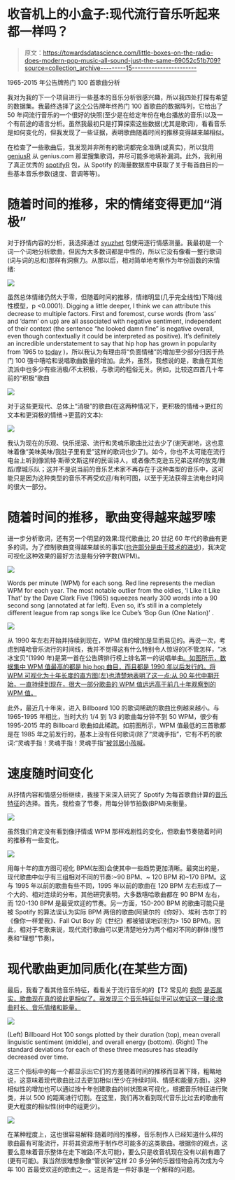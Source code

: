 # 收音机上的小盒子:现代流行音乐听起来都一样吗？

> 原文：<https://towardsdatascience.com/little-boxes-on-the-radio-does-modern-pop-music-all-sound-just-the-same-69052c51b709?source=collection_archive---------15----------------------->

1965-2015 年公告牌热门 100 首歌曲分析

我对为我的下一个项目进行一些基本的音乐分析很感兴趣，所以我四处打探有希望的数据集。我最终选择了[这个](https://www.kaggle.com/rakannimer/billboard-lyrics)公告牌年终热门 100 首歌曲的数据阵列，它给出了 50 年间流行音乐的一个很好的快照(至少是在给定年份在电台播放的音乐)以及一个有前途的语言分析。虽然我最初只是打算探索这些数据(尤其是歌词)，看看音乐是如何变化的，但我发现了一些证据，表明歌曲随着时间的推移变得越来越相似。

在检查了一些歌曲后，我发现并非所有的歌词都完全准确(或真实)，所以我用 [geniusR](https://github.com/JosiahParry/geniusR) 从 genius.com 那里搜集歌词，并尽可能多地填补漏洞。此外，我利用了真正优秀的 [spotifyR](https://www.rcharlie.com/spotifyr/index.html) 包，从 Spotify 的海量数据库中获取了关于每首曲目的一些基本音乐参数(速度、音调等等)。

# **随着时间的推移，宋的情绪变得更加“消极”**

对于抒情内容的分析，我选择通过 [syuzhet](https://cran.r-project.org/web/packages/syuzhet/syuzhet.pdf) 包使用逐行情感测量。我最初是一个词一个词地分析歌曲，但因为大多数词都是中性的，所以它没有像看一整行歌词(词与词的总和)那样有洞察力。从那以后，相对简单地考察作为年份函数的宋情绪:

![](img/8bb7f85dc7827770e1398bf62479cd93.png)

虽然总体情绪仍然大于零，但随着时间的推移，情绪明显(几乎完全线性)下降(线性模型，p <0.0001). Digging a little deeper, I think we can attribute this decrease to multiple factors. First and foremost, curse words (from ‘ass’ and ‘damn’ on up) are all associated with negative sentiment, independent of their context (the sentence “he looked damn fine” is negative overall, even though contextually it could be interpreted as positive). It’s definitely an incredible understatement to say that hip hop has grown in popularity from 1965 to [today](https://www.businessinsider.com/hip-hop-passes-rock-most-popular-music-genre-nielsen-2018-1) )，所以我认为有理由将“负面情绪”的增加至少部分归因于热门 100 强中嘻哈和说唱歌曲数量的增加。此外，虽然，我想说的是，歌曲在其他流派中也多少有些消极/不太积极，与歌词的粗俗无关。例如，比较这四首几十年前的“积极”歌曲

![](img/c0102a01652632b020450b24c64ce33e.png)

对于这些更现代、总体上“消极”的歌曲(在这两种情况下，更积极的情绪→更红的文本和更消极的情绪→更蓝的文本):

![](img/6094dc0e89d6e1c9f148b3c4040d0147.png)

我认为现在的乐观、快乐摇滚、流行和灵魂乐歌曲比过去少了(谢天谢地，这也意味着像“美味美味/我肚子里有爱”这样的歌词也少了)。如今，你也不太可能在流行电台上听到像凯特·斯蒂文斯这样的民谣诗人，或者像杰克逊五兄弟这样的放克/舞蹈/摩城乐队；这并不是说当前的音乐艺术家不再存在于这种类型的音乐中，这可能只是因为这种类型的音乐不再受欢迎/有利可图，以至于无法获得主流电台时间的很大一部分。

# 随着时间的推移，歌曲变得越来越罗嗦

进一步分析歌词，还有另一个明显的效果:现代歌曲比 20 世纪 60 年代的歌曲有更多的词。为了控制歌曲变得越来越长的事实([也许部分是由于技术的进步](https://www.vox.com/2014/8/18/6003271/why-are-songs-3-minutes-long))，我决定可视化这种效果的最好方法是每分钟字数(WPM)。

![](img/33d11a795b9cf0a9239d65f33bfc100c.png)

Words per minute (WPM) for each song. Red line represents the median WPM for each year. The most notable outlier from the oldies, ‘I Like it Like That’ by the Dave Clark Five (1965) squeezes nearly 300 words into a 90 second song (annotated at far left). Even so, it’s still in a completely different league from rap songs like Ice Cube’s ‘Bop Gun (One Nation)’ .

![](img/f0591ee29b5e28a7a1b297b0e1bd67b6.png)

从 1990 年左右开始并持续到现在，WPM 值的增加是显而易见的。再说一次，考虑到嘻哈音乐流行的时间线，我并不觉得这有什么特别令人惊讶的(不管怎样，“冰冰宝贝”(1990 年)是第一首在公告牌排行榜上排名第一的说唱单曲[。如图所示，数据集中 WPM 值最高的都是 hip hop 曲目，而且都是 1990 年以后发行的。将 WPM 可视化为十年长度的直方图(左)也清楚地表明了这一点:从 90 年代中期开始，一直持续到现在，很大一部分歌曲的 WPM 值远远高于前几十年观察到的 WPM 值。](https://en.wikipedia.org/wiki/Ice_Ice_Baby#Charts_and_sales)

此外，最近几十年来，进入 Billboard 100 的歌词稀疏的歌曲比例越来越小。与 1965-1995 年相比，当时大约 1/4 到 1/3 的歌曲每分钟不到 50 WPM，很少有 1995-2015 年的 Billboard 歌曲如此稀疏。如前图所示，WPM 值最低的三首歌都是在 1985 年之前发行的，基本上没有任何歌词(除了“灵魂手指”，它有不朽的歌词:“灵魂手指！灵魂手指！灵魂手指”[被邻居小孩喊](https://en.wikipedia.org/wiki/Soul_Finger)。

# 速度随时间变化

从抒情内容和情感分析继续，我接下来深入研究了 Spotify 为每首歌曲计算的[音乐特征](https://developer.spotify.com/documentation/web-api/reference/tracks/get-audio-features/)的选择。首先，我检查了节奏，用每分钟节拍数(BPM)来衡量。

![](img/28d0e2a60111ac1efe3b4f882eb2fac3.png)

虽然我们肯定没有看到像抒情或 WPM 那样戏剧性的变化，但歌曲节奏随着时间的推移有一些变化。

![](img/abd8f0ca3f59e89587b51904614824f8.png)

用每十年的直方图可视化 BPM(左图)会使其中一些趋势更加清晰。最突出的是，现代歌曲中似乎有三组相对不同的节奏:~90 BPM、~ 120 BPM 和~170 BPM。这与 1995 年以前的歌曲有些不同，1995 年以前的歌曲在 120 BPM 左右形成了一个大的、相对连续的分布。其他研究表明，大多数嘻哈歌曲都在 90 BPM 左右，而 120-130 BPM 是最受欢迎的节奏。另一方面，150-200 BPM 的歌曲可能只是被 Spotify 的算法误认为实际 BPM 两倍的歌曲(阿黛尔的《你好》、埃利·古尔丁的《像你一样爱我》、Fall Out Boy 的《世纪》都被错误地识别为> 150 BPM)。因此，相对于老歌来说，现代流行歌曲可以更清楚地分为两个相对不同的群体(慢节奏和“理想”节奏)。

# 现代歌曲更加同质化(在某些方面)

最后，我看了看其他音乐特征，看看关于流行音乐的的【T2 常见的 [抱怨](https://www.theguardian.com/music/2012/jul/27/pop-music-sounds-same-survey-reveals) [是否属实，歌曲现在真的彼此更相似了。我发现三个音乐特征似乎可以佐证这一理论:歌曲时长、音乐情绪和能量。](https://qz.com/767812/millennial-whoop/)

![](img/4bf64773adf3b816ea34b1454c5f0a11.png)

(Left) Billboard Hot 100 songs plotted by their duration (top), mean overall linguistic sentiment (middle), and overall energy (bottom). (Right) The standard deviations for each of these three measures has steadily decreased over time.

这三个指标中的每一个都显示出它们的方差随着时间的推移而显著下降，粗略地说，这意味着现代歌曲比过去更加相似(至少在持续时间、情感和能量方面)。这种相似性的增加也可以通过按十年创建歌曲的树状图来可视化，根据音乐特征进行聚类，并以 500 的距离进行切割。在这里，我们再次看到现代音乐比过去的歌曲有更大程度的相似性(树中的组更少)。

![](img/10bbfc3f8cc3ff81413cd8097f0e8e16.png)

在某种程度上，这也很容易解释:随着时间的推移，音乐制作人已经知道什么样的歌曲最有可能流行，并将其资源用于制作尽可能多的这类歌曲。根据你的观点，这要么意味着音乐整体在走下坡路(不太可能)，要么只是收音机现在没有以前有趣了(更有可能)。我当然很难想象像“管状钟”这样 20 多分钟的乐器怪物会再次成为今年 100 首最受欢迎的歌曲之一。这是否是一件好事是一个解释的问题。